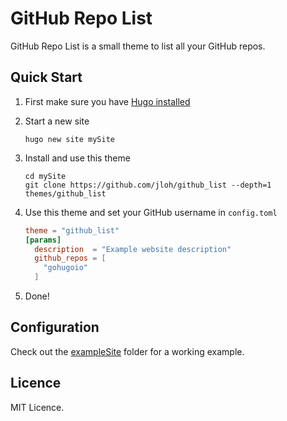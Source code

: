 # GitHub Repo List

GitHub Repo List is a small theme to list all your GitHub repos.

## Quick Start

1. First make sure you have [Hugo installed](https://gohugo.io/getting-started/installing/)
1. Start a new site

    ```
    hugo new site mySite
    ```

1. Install and use this theme

    ```
    cd mySite
    git clone https://github.com/jloh/github_list --depth=1 themes/github_list
    ```

1. Use this theme and set your GitHub username in `config.toml`

    ```toml
    theme = "github_list"
    [params]
      description  = "Example website description"
      github_repos = [
        "gohugoio"
      ]
    ```

1. Done!


## Configuration

Check out the [exampleSite](./exampleSite) folder for a working example.

## Licence

MIT Licence.
